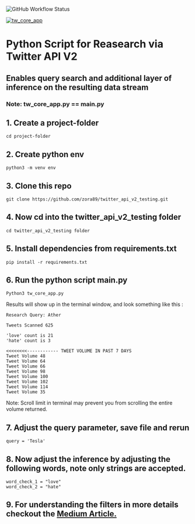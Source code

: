 ![GitHub Workflow Status](https://img.shields.io/github/workflow/status/zora89/twitter_api_v2_testing/Python%20application?style=for-the-badge)

[![tw_core_app](https://circleci.com/gh/zora89/twitter_api_v2_testing.svg?style=shield)](https://app.circleci.com/pipelines/github/zora89)

# Python Script for Reasearch via Twitter API V2

## Enables query search and additional layer of inference on the resulting data stream

### Note: tw_core_app.py == main.py 

## 1. Create a project-folder

```
cd project-folder
```

## 2. Create python env 

```
python3 -m venv env
```

## 3. Clone this repo

```
git clone https://github.com/zora89/twitter_api_v2_testing.git
```

## 4. Now cd into the twitter_api_v2_testing folder

```
cd twitter_api_v2_testing folder
```

## 5. Install dependencies from requirements.txt

```
pip install -r requirements.txt 
```

## 6. Run the python script main.py 

```
Python3 tw_core_app.py
```
>
Results will show up in the terminal window, and look something like this :

```
Research Query: Ather

Tweets Scanned 625

'love' count is 21 
'hate' count is 3

<<<<<<<<------------ TWEET VOLUME IN PAST 7 DAYS
Tweet Volume 48
Tweet Volume 64
Tweet Volume 66
Tweet Volume 98
Tweet Volume 100
Tweet Volume 102
Tweet Volume 114
Tweet Volume 35
```

Note: Scroll limit in terminal may prevent you from scrolling the entire volume returned. 
>
## 7. Adjust the query parameter, save file and rerun

```
query = 'Tesla'
```

## 8. Now adjust the inference by adjusting the following words, note only strings are accepted. 

```
word_check_1 = "love"
word_check_2 = "hate"

```

## 9. For understanding the filters in more details checkout the [Medium Article.](https://medium.com/@zorawar.purohit/python-beginners-research-with-twitter-api-v2-11f038c70368)